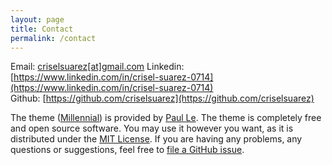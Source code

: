 ```yaml
---
layout: page
title: Contact
permalink: /contact
---
```

Email: [criselsuarez\[at\]gmail.com](mailto:crielsuarez@gmail.com)
Linkedin: [https://www.linkedin.com/in/crisel-suarez-0714](https://www.linkedin.com/in/crisel-suarez-0714)  
Github: [https://github.com/criselsuarez](https://github.com/criselsuarez)


The theme ([Millennial](https://github.com/LeNPaul/Millennial)) is provided by [Paul Le](mailto:hello@paulle.ca). The theme is completely free and open source software. You may use it however you want, as it is distributed under the [MIT License](http://choosealicense.com/licenses/mit/). If you are having any problems, any questions or suggestions, feel free to [file a GitHub issue](https://github.com/lenpaul/Millennial/issues/new).
